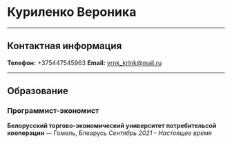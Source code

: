 # Куриленко Вероника

---

## Контактная информация

**Телефон:** +375447545963
**Email:** vrnk_krlnk@mail.ru

---

## Образование

### Программист-экономист

**Белорусский торгово-экономический университет потребительсой кооперации** — Гомель, Блеарусь
_Сентябрь 2021 - Настоящее время_
